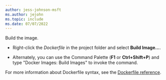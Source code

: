 ```yaml
---
author: jess-johnson-msft
ms.author: jejohn
ms.topic: include
ms.date: 07/07/2022
---
```


Build the image.

* Right-click the *Dockerfile* in the project folder and select **Build Image...**.

* Alternately, you can use the Command Palette (**F1** or **Ctrl+Shift+P**) and type "Docker Images: Build Images" to invoke the command.

For more information about Dockerfile syntax, see the [Dockerfile reference](https://docs.docker.com/engine/reference/builder/).

